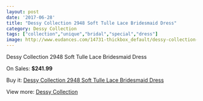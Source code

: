 ```yaml
---
layout: post
date: '2017-06-28'
title: "Dessy Collection 2948 Soft Tulle Lace Bridesmaid Dress"
category: Dessy Collection
tags: ["collection","unique","bridal","special","dress"]
image: http://www.eudances.com/14731-thickbox_default/dessy-collection-2948-soft-tulle-lace-bridesmaid-dress.jpg
---
```

Dessy Collection 2948 Soft Tulle Lace Bridesmaid Dress

On Sales: **$241.99**
<a href="https://www.eudances.com/en/dessy-collection/4401-dessy-collection-2948-soft-tulle-lace-bridesmaid-dress.html"><amp-img layout="responsive" width="600" height="600" src="//www.eudances.com/14731-thickbox_default/dessy-collection-2948-soft-tulle-lace-bridesmaid-dress.jpg" alt="Dessy Collection 2948 Soft Tulle Lace Bridesmaid Dress 0" /></a>
<a href="https://www.eudances.com/en/dessy-collection/4401-dessy-collection-2948-soft-tulle-lace-bridesmaid-dress.html"><amp-img layout="responsive" width="600" height="600" src="//www.eudances.com/14734-thickbox_default/dessy-collection-2948-soft-tulle-lace-bridesmaid-dress.jpg" alt="Dessy Collection 2948 Soft Tulle Lace Bridesmaid Dress 1" /></a>
<a href="https://www.eudances.com/en/dessy-collection/4401-dessy-collection-2948-soft-tulle-lace-bridesmaid-dress.html"><amp-img layout="responsive" width="600" height="600" src="//www.eudances.com/14733-thickbox_default/dessy-collection-2948-soft-tulle-lace-bridesmaid-dress.jpg" alt="Dessy Collection 2948 Soft Tulle Lace Bridesmaid Dress 2" /></a>
<a href="https://www.eudances.com/en/dessy-collection/4401-dessy-collection-2948-soft-tulle-lace-bridesmaid-dress.html"><amp-img layout="responsive" width="600" height="600" src="//www.eudances.com/14732-thickbox_default/dessy-collection-2948-soft-tulle-lace-bridesmaid-dress.jpg" alt="Dessy Collection 2948 Soft Tulle Lace Bridesmaid Dress 3" /></a>

Buy it: [Dessy Collection 2948 Soft Tulle Lace Bridesmaid Dress](https://www.eudances.com/en/dessy-collection/4401-dessy-collection-2948-soft-tulle-lace-bridesmaid-dress.html "Dessy Collection 2948 Soft Tulle Lace Bridesmaid Dress")

View more: [Dessy Collection](https://www.eudances.com/en/60-Dessy-Collection "Dessy Collection")